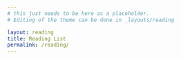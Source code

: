 ```yaml
---
# this just needs to be here as a placeholder. 
# Editing of the theme can be done in _layouts/reading 

layout: reading
title: Reading List
permalink: /reading/
---
```



